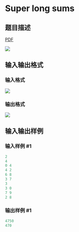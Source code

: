 # Super long sums

## 题目描述

[problemUrl]: https://uva.onlinejudge.org/index.php?option=com_onlinejudge&Itemid=8&category=12&page=show_problem&problem=954

[PDF](https://uva.onlinejudge.org/external/100/p10013.pdf)

![](https://cdn.luogu.com.cn/upload/vjudge_pic/UVA10013/adda3425259c9630eb7feb26a2d0291a4c98e3a9.png)

## 输入输出格式

### 输入格式

![](https://cdn.luogu.com.cn/upload/vjudge_pic/UVA10013/7f926c98e824b66e28409b1e416e049c3213d073.png)

### 输出格式

![](https://cdn.luogu.com.cn/upload/vjudge_pic/UVA10013/4414f3734f7645df7e0854716a72e531b5895b1b.png)

## 输入输出样例

### 输入样例 #1

```cpp
2
4
0 4
4 2
6 8
3 7
3
3 0
7 9
2 8
```


### 输出样例 #1

```cpp
4750
470
```


